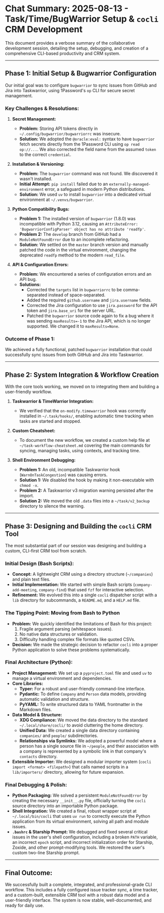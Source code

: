 # Chat Summary: 2025-08-13 - Task/Time/BugWarrior Setup & `cocli` CRM Development

This document provides a verbose summary of the collaborative development session, detailing the setup, debugging, and creation of a comprehensive CLI-based productivity and CRM system.

---

## Phase 1: Initial Setup & Bugwarrior Configuration

Our initial goal was to configure `bugwarrior` to sync issues from GitHub and Jira into Taskwarrior, using 1Password's `op` CLI for secure secret management.

### Key Challenges & Resolutions:

1.  **Secret Management:**
    *   **Problem:** Storing API tokens directly in `~/.config/bugwarrior/bugwarriorrc` was insecure.
    *   **Solution:** We adopted the `@oracle:eval:` syntax to have `bugwarrior` fetch secrets directly from the 1Password CLI using `op read op://...`. We also corrected the field name from the assumed `token` to the correct `credential`.

2.  **Installation & Versioning:**
    *   **Problem:** The `bugwarrior` command was not found. We discovered it wasn't installed.
    *   **Initial Attempt:** `pip install` failed due to an `externally-managed-environment` error, a safeguard in modern Python distributions.
    *   **Solution:** We used `uv` to install `bugwarrior` into a dedicated virtual environment at `~/.venvs/bugwarrior`.

3.  **Python Compatibility Bugs:**
    *   **Problem 1:** The installed version of `bugwarrior` (1.8.0) was incompatible with Python 3.12, causing an `AttributeError: 'BugwarriorConfigParser' object has no attribute 'readfp'`.
    *   **Problem 2:** The `develop` branch from GitHub had a `ModuleNotFoundError` due to an incomplete refactoring.
    *   **Solution:** We settled on the `master` branch version and manually patched the code in the virtual environment, changing the deprecated `readfp` method to the modern `read_file`.

4.  **API & Configuration Errors:**
    *   **Problem:** We encountered a series of configuration errors and an API bug.
    *   **Solutions:**
        *   Corrected the `targets` list in `bugwarriorrc` to be comma-separated instead of space-separated.
        *   Added the required `github.username` and `jira.username` fields.
        *   Corrected the Jira configuration to use `jira.password` for the API token and `jira.base_uri` for the server URL.
        *   Patched the `bugwarrior` source code again to fix a bug where it was sending `maxResults=-1` to the Jira API, which is no longer supported. We changed it to `maxResults=None`.

### Outcome of Phase 1:

We achieved a fully functional, patched `bugwarrior` installation that could successfully sync issues from both GitHub and Jira into Taskwarrior.

---

## Phase 2: System Integration & Workflow Creation

With the core tools working, we moved on to integrating them and building a user-friendly workflow.

1.  **Taskwarrior & TimeWarrior Integration:**
    *   We verified that the `on-modify.timewarrior` hook was correctly installed in `~/.task/hooks/`, enabling automatic time tracking when tasks are started and stopped.

2.  **Custom Cheatsheet:**
    *   To document the new workflow, we created a custom help file at `~/task-workflow-cheatsheet.md` covering the main commands for syncing, managing tasks, using contexts, and tracking time.

3.  **Shell Environment Debugging:**
    *   **Problem 1:** An old, incompatible Taskwarrior hook (`WarnOnTaskCongestion`) was causing errors.
    *   **Solution 1:** We disabled the hook by making it non-executable with `chmod -x`.
    *   **Problem 2:** A Taskwarrior v3 migration warning persisted after the import.
    *   **Solution 2:** We moved the old `.data` files into a `~/task/v2_backup` directory to silence the warning.

---

## Phase 3: Designing and Building the `cocli` CRM Tool

The most substantial part of our session was designing and building a custom, CLI-first CRM tool from scratch.

### Initial Design (Bash Scripts):

*   **Concept:** A lightweight CRM using a directory structure (`~/companies`) and plain text files.
*   **Initial Implementation:** We started with simple Bash scripts (`company-add-meeting`, `company-find`) that used `fzf` for interactive selection.
*   **Refinement:** We evolved this into a single `cocli` dispatcher script with a `lib` directory for subcommands, a `README.md`, and a `HELP.md` file.

### The Tipping Point: Moving from Bash to Python

*   **Problem:** We quickly identified the limitations of Bash for this project:
    1.  Fragile argument parsing (whitespace issues).
    2.  No native data structures or validation.
    3.  Difficulty handling complex file formats like quoted CSVs.
*   **Decision:** We made the strategic decision to refactor `cocli` into a proper Python application to solve these problems systematically.

### Final Architecture (Python):

*   **Project Management:** We set up a `pyproject.toml` file and used `uv` to manage a virtual environment and dependencies.
*   **Core Libraries:**
    *   **Typer:** For a robust and user-friendly command-line interface.
    *   **Pydantic:** To define `Company` and `Person` data models, providing automatic validation and structure.
    *   **PyYAML:** To write structured data to YAML frontmatter in the Markdown files.
*   **Data Model & Structure:**
    *   **XDG Compliance:** We moved the data directory to the standard `~/.local/share/cocli/` to avoid cluttering the home directory.
    *   **Unified Data:** We created a single data directory containing `companies/` and `people/` subdirectories.
    *   **Relationships via Symlinks:** We adopted a powerful model where a person has a single source file in `~/people`, and their association with a company is represented by a symbolic link in that company's `contacts` directory.
*   **Extensible Importer:** We designed a modular importer system (`cocli import <format> <filepath>`) that calls named scripts in a `lib/importers/` directory, allowing for future expansion.

### Final Debugging & Polish:

*   **Python Packaging:** We solved a persistent `ModuleNotFoundError` by creating the necessary `__init__.py` file, officially turning the `cocli` source directory into an importable Python package.
*   **Shell Integration:** We created a final, robust wrapper script at `~/.local/bin/cocli` that uses `uv run` to correctly execute the Python application from its virtual environment, solving all path and module issues.
*   **`.bashrc` & Starship Prompt:** We debugged and fixed several critical issues in the user's shell configuration, including a broken `PATH` variable, an incorrect `epoch` script, and incorrect initialization order for Starship, Zoxide, and other prompt-modifying tools. We restored the user's custom two-line Starship prompt.

---

## Final Outcome:

We successfully built a complete, integrated, and professional-grade CLI workflow. This includes a fully configured issue tracker sync, a time tracker, and a custom-built, extensible CRM tool with a robust data model and a user-friendly interface. The system is now stable, well-documented, and ready for daily use.
